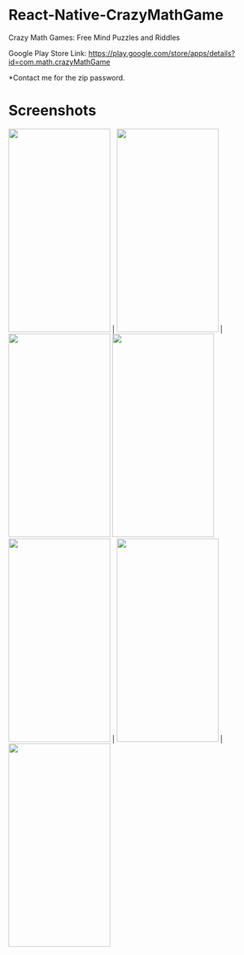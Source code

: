 # React-Native-CrazyMathGame
Crazy Math Games: Free Mind Puzzles and Riddles

Google Play Store Link:
https://play.google.com/store/apps/details?id=com.math.crazyMathGame

*Contact me for the zip password.



# Screenshots

<img src="https://github.com/thgeorge-se/React-Native-CrazyMathGame/blob/master/Screenshots/Screenshot%201.png" width="200" height="400" /> |
<img src="https://github.com/thgeorge-se/React-Native-CrazyMathGame/blob/master/Screenshots/Screenshot%202.png" width="200" height="400" /> |
<img src="https://github.com/thgeorge-se/React-Native-CrazyMathGame/blob/master/Screenshots/Screenshot%203.png" width="200" height="400" /> 
<img src="https://github.com/thgeorge-se/React-Native-CrazyMathGame/blob/master/Screenshots/Screenshot%204.png" width="200" height="400" /> 
<img src="https://github.com/thgeorge-se/React-Native-CrazyMathGame/blob/master/Screenshots/Screenshot%205.png" width="200" height="400" /> |
<img src="https://github.com/thgeorge-se/React-Native-CrazyMathGame/blob/master/Screenshots/Screenshot%206.png" width="200" height="400" /> |
<img src="https://github.com/thgeorge-se/React-Native-CrazyMathGame/blob/master/Screenshots/Screenshot%207.png" width="200" height="400" />

